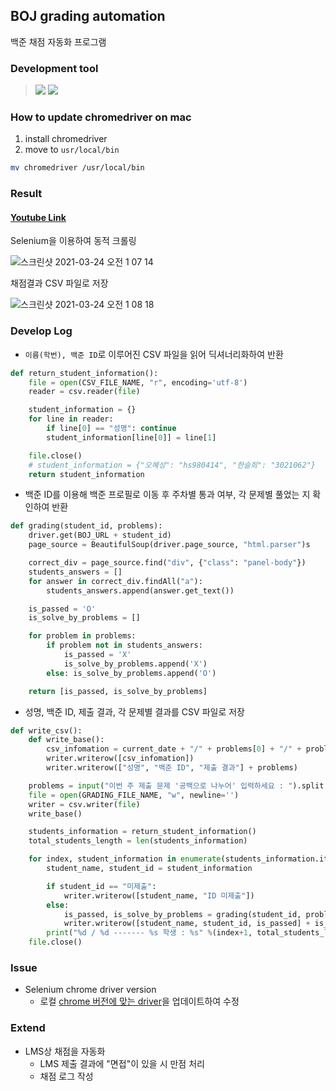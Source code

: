 ## BOJ grading automation

백준 채점 자동화 프로그램

### Development tool

> <img src="https://img.shields.io/badge/Python-3776AB?style=flat-square&logo=Python&logoColor=white"/> <img src="https://img.shields.io/badge/Selenium-43B02A?style=flat-square&logo=Selenium&logoColor=white"/>

### How to update chromedriver on mac

1. install chromedriver
1. move to `usr/local/bin`

```bash
mv chromedriver /usr/local/bin
```

### Result

#### [Youtube Link](https://youtu.be/jMBtbVg0Abw)

Selenium을 이용하여 동적 크롤링

![스크린샷 2021-03-24 오전 1 07 14](https://user-images.githubusercontent.com/26461307/112181418-c7550c00-8c3f-11eb-87e3-271008b5f301.png)

채점결과 CSV 파일로 저장

![스크린샷 2021-03-24 오전 1 08 18](https://user-images.githubusercontent.com/26461307/112181432-ca4ffc80-8c3f-11eb-845d-4d7cc88318f2.png)

### Develop Log

-   `이름(학번), 백준 ID`로 이루어진 CSV 파일을 읽어 딕셔너리화하여 반환

```python
def return_student_information():
    file = open(CSV_FILE_NAME, "r", encoding='utf-8')
    reader = csv.reader(file)

    student_information = {}
    for line in reader:
        if line[0] == "성명": continue
        student_information[line[0]] = line[1]

    file.close()
    # student_information = {"오혜성": "hs980414", "한슬희": "3021062"}
    return student_information
```

-   백준 ID를 이용해 백준 프로필로 이동 후 주차별 통과 여부, 각 문제별 풀었는 지 확인하여 반환

```python
def grading(student_id, problems):
    driver.get(BOJ_URL + student_id)
    page_source = BeautifulSoup(driver.page_source, "html.parser")s

    correct_div = page_source.find("div", {"class": "panel-body"})
    students_answers = []
    for answer in correct_div.findAll("a"):
        students_answers.append(answer.get_text())

    is_passed = 'O'
    is_solve_by_problems = []

    for problem in problems:
        if problem not in students_answers:
            is_passed = 'X'
            is_solve_by_problems.append('X')
        else: is_solve_by_problems.append('O')

    return [is_passed, is_solve_by_problems]
```

-   성명, 백준 ID, 제출 결과, 각 문제별 결과를 CSV 파일로 저장

```python
def write_csv():
    def write_base():
        csv_infomation = current_date + "/" + problems[0] + "/" + problems[1]
        writer.writerow([csv_infomation])
        writer.writerow(["성명", "백준 ID", "제출 결과"] + problems)

    problems = input("이번 주 제출 문제 '공백으로 나누어' 입력하세요 : ").split()
    file = open(GRADING_FILE_NAME, "w", newline='')
    writer = csv.writer(file)
    write_base()

    students_information = return_student_information()
    total_students_length = len(students_information)

    for index, student_information in enumerate(students_information.items()):
        student_name, student_id = student_information

        if student_id == "미제출":
            writer.writerow([student_name, "ID 미제출"])
        else:
            is_passed, is_solve_by_problems = grading(student_id, problems)
            writer.writerow([student_name, student_id, is_passed] + is_solve_by_problems)
        print("%d / %d ------- %s 학생 : %s" %(index+1, total_students_length, student_name, is_passed))
    file.close()

```

### Issue

-   Selenium chrome driver version
    -   로컬 [chrome 버전에 맞는 driver](https://chromedriver.chromium.org/downloads)을 업데이트하여 수정

### Extend

-   LMS상 채점을 자동화
    -   LMS 제출 결과에 "면접"이 있을 시 만점 처리
    -   채점 로그 작성
